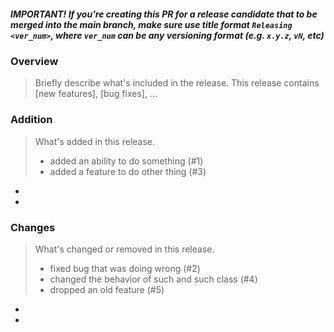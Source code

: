 ##### IMPORTANT! If you're creating this PR for a release candidate that to be merged into the main branch, make sure use title format `Releasing <ver_num>`, where `ver_num` can be any versioning format (e.g. `x.y.z`, `vN`, etc)

### Overview
> Briefly describe what's included in the release. 
> This release contains [new features], [bug fixes], ...


### Addition
> What's added in this release.
> * added an ability to do something (#1)
> * added a feature to do other thing (#3)
* 
*

### Changes
> What's changed or removed in this release.
> * fixed bug that was doing wrong (#2)
> * changed the behavior of such and such class (#4)
> * dropped an old feature (#5)
* 
*
